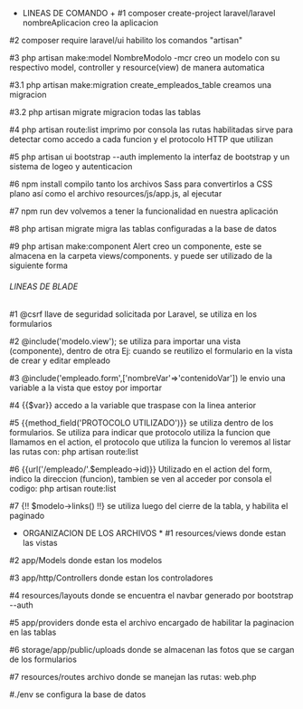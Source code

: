 + LINEAS DE COMANDO +
#1 composer create-project laravel/laravel nombreAplicacion
creo la aplicacion

#2 composer require laravel/ui
habilito los comandos "artisan"

#3 php artisan make:model NombreModolo -mcr
creo un modelo con su respectivo model, controller y resource(view) de manera automatica

#3.1
php artisan make:migration create_empleados_table
creamos una migracion

#3.2
php artisan migrate
migracion todas las tablas

#4 php artisan route:list
imprimo por consola las rutas habilitadas
sirve para detectar como accedo a cada funcion y el protocolo HTTP que utilizan

#5 php artisan ui bootstrap --auth
implemento la interfaz de bootstrap y un sistema de logeo y autenticacion

#6 npm install
compilo tanto los archivos Sass para convertirlos a CSS plano así como el archivo 
resources/js/app.js, al ejecutar

#7 npm run dev
volvemos a tener la funcionalidad en nuestra aplicación

#8 php artisan migrate
migra las tablas configuradas a la base de datos

#9 php artisan make:component Alert
creo un componente, este se almacena en la carpeta views/components.
y puede ser utilizado de la siguiente forma <x-componentName></x-componentName>

###### LINEAS DE BLADE ######
#1 @csrf
llave de seguridad solicitada por Laravel, se utiliza en los formularios

#2 @include('modelo.view');
se utiliza para importar una vista (componente), dentro de otra
Ej: cuando se reutilizo el formulario en la vista de crear y editar empleado

#3 @include('empleado.form',['nombreVar'=>'contenidoVar'])
le envio una variable a la vista que estoy por importar

#4 {{$var}}
accedo a la variable que traspase con la linea anterior

#5 {{method_field('PROTOCOLO UTILIZADO')}}
se utiliza dentro de los formularios. Se utiliza para indicar que protocolo utiliza la
funcion que llamamos en el action, el protocolo que utiliza la funcion lo veremos al listar
las rutas con: php artisan route:list

#6 {{url('/empleado/'.$empleado->id)}}
Utilizado en el action del form, indico la direccion (funcion), tambien se ven al acceder
por consola el codigo: php artisan route:list

#7 {!! $modelo->links() !!}
se utiliza luego del cierre de la tabla, y habilita el paginado

* ORGANIZACION DE LOS ARCHIVOS *
#1 resources/views
donde estan las vistas

#2 app/Models
donde estan los modelos

#3 app/http/Controllers
donde estan los controladores

#4 resources/layouts
donde se encuentra el navbar generado por bootstrap --auth

#5 app/providers
donde esta el archivo encargado de habilitar la paginacion en las tablas

#6 storage/app/public/uploads
donde se almacenan las fotos que se cargan de los formularios

#7 resources/routes
archivo donde se manejan las rutas: web.php

#./env
se configura la base de datos